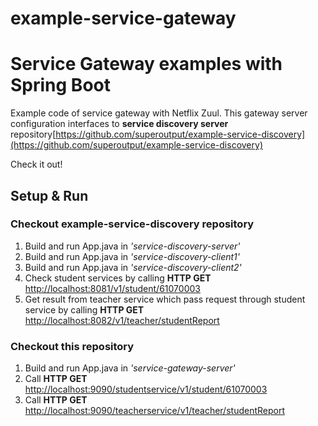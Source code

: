 # example-service-gateway

# Service Gateway examples with Spring Boot
Example code of service gateway with Netflix Zuul. This gateway server configuration interfaces to **service discovery server** repository[https://github.com/superoutput/example-service-discovery](https://github.com/superoutput/example-service-discovery)

Check it out!

## Setup & Run
### Checkout **example-service-discovery** repository
1. Build and run App.java in *'service-discovery-server'*
2. Build and run App.java in *'service-discovery-client1'*
3. Build and run App.java in *'service-discovery-client2'*
4. Check student services by calling **HTTP GET** [http://localhost:8081/v1/student/61070003](http://localhost:8081/v1/student/61070003)
5. Get result from teacher service which pass request through student service by calling **HTTP GET** [http://localhost:8082/v1/teacher/studentReport](http://localhost:8082/v1/teacher/studentReport)

### Checkout this repository
1. Build and run App.java in *'service-gateway-server'*
2. Call **HTTP GET** [http://localhost:9090/studentservice/v1/student/61070003](http://localhost:9090/studentservice/v1/student/61070003)
3. Call **HTTP GET** [http://localhost:9090/teacherservice/v1/teacher/studentReport](http://localhost:9090/teacherservice/v1/teacher/studentReport)